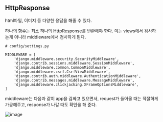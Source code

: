 

## HttpResponse

html파일, 이미지 등 다양한 응답을 해줄 수 있다. 

하나의 함수는 최소 하나의 HttpResponse를 반환해야 한다. 이는 views에서 검사하는게 아니라 middleware에서 검사하게 된다. 

```
# config/settings.py

MIDDLEWARE = [
    'django.middleware.security.SecurityMiddleware',
    'django.contrib.sessions.middleware.SessionMiddleware',
    'django.middleware.common.CommonMiddleware',
    'django.middleware.csrf.CsrfViewMiddleware',
    'django.contrib.auth.middleware.AuthenticationMiddleware',
    'django.contrib.messages.middleware.MessageMiddleware',
    'django.middleware.clickjacking.XFrameOptionsMiddleware',
]
```

middleware는 다음과 같이 app을 감싸고 있으면서, request가 들어올 때는 적절하게 가공해주고, response가 나갈 때도 확인을 해 준다.   

![image](https://user-images.githubusercontent.com/15938354/114992179-6c78a280-9ed5-11eb-8f48-bbb15a296aed.png)  


